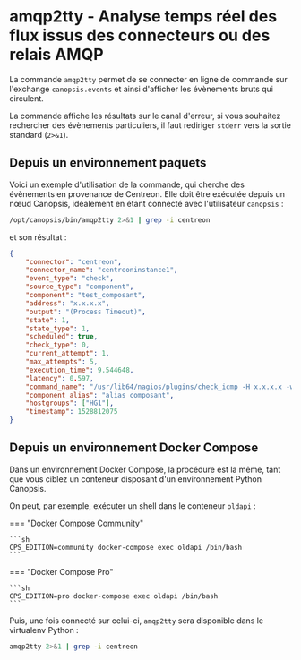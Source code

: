# amqp2tty - Analyse temps réel des flux issus des connecteurs ou des relais AMQP

La commande `amqp2tty` permet de se connecter en ligne de commande sur l'exchange `canopsis.events` et ainsi d'afficher les évènements bruts qui circulent.

La commande affiche les résultats sur le canal d'erreur, si vous souhaitez rechercher des évènements particuliers, il faut rediriger `stderr` vers la sortie standard (`2>&1`).

## Depuis un environnement paquets

Voici un exemple d'utilisation de la commande, qui cherche des évènements en provenance de Centreon. Elle doit être exécutée depuis un nœud Canopsis, idéalement en étant connecté avec l'utilisateur `canopsis` :
```sh
/opt/canopsis/bin/amqp2tty 2>&1 | grep -i centreon
```

et son résultat :
```json
{
    "connector": "centreon",
    "connector_name": "centreoninstance1",
    "event_type": "check",
    "source_type": "component",
    "component": "test_composant",
    "address": "x.x.x.x",
    "output": "(Process Timeout)",
    "state": 1,
    "state_type": 1,
    "scheduled": true,
    "check_type": 0,
    "current_attempt": 1,
    "max_attempts": 5,
    "execution_time": 9.544648,
    "latency": 0.597,
    "command_name": "/usr/lib64/nagios/plugins/check_icmp -H x.x.x.x -w 3000.0,80% -c 5000.0,100% -p 1",
    "component_alias": "alias composant",
    "hostgroups": ["HG1"],
    "timestamp": 1528812075
}
```

## Depuis un environnement Docker Compose

Dans un environnement Docker Compose, la procédure est la même, tant que vous ciblez un conteneur disposant d'un environnement Python Canopsis.

On peut, par exemple, exécuter un shell dans le conteneur `oldapi` :

=== "Docker Compose Community"

    ```sh
    CPS_EDITION=community docker-compose exec oldapi /bin/bash
    ```

=== "Docker Compose Pro"

    ```sh
    CPS_EDITION=pro docker-compose exec oldapi /bin/bash
    ```

Puis, une fois connecté sur celui-ci, `amqp2tty` sera disponible dans le virtualenv Python :
```sh
amqp2tty 2>&1 | grep -i centreon
```

